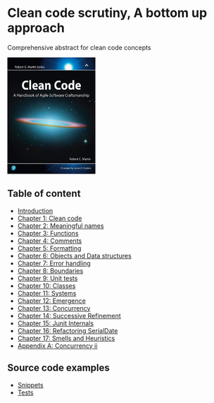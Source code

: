 # Clean code scrutiny, A bottom up approach
Comprehensive abstract for clean code concepts

<img src="img/book_cover.jpg" alt="code quality measurement" width="200" height="264">

## Table of content
- [Introduction](notes/00_Introduction.md)
- [Chapter 1: Clean code](notes/01_Chapter_1_Clean_code.md)
- [Chapter 2: Meaningful names](notes/02_Chapter_2_Meaningful_names.md)
- [Chapter 3: Functions](notes/03_Chapter_3_Functions.md)
- [Chapter 4: Comments](notes/04_Chapter_4_Comments.md)
- [Chapter 5: Formatting](notes/05_Chapter_5_Formatting.md)
- [Chapter 6: Objects and Data structures](notes/06_Chapter_6_Objects_and_Data_structures.md)
- [Chapter 7: Error handling](notes/07_Chapter_7_Error_Handling.md)
- [Chapter 8: Boundaries](notes/08_Chapter_8_Boundaries.md)
- [Chapter 9: Unit tests]()
- [Chapter 10: Classes]()
- [Chapter 11: Systems]()
- [Chapter 12: Emergence]()
- [Chapter 13: Concurrency]()
- [Chapter 14: Successive Refinement]()
- [Chapter 15: Junit Internals]()
- [Chapter 16: Refactoring SerialDate]()
- [Chapter 17: Smells and Heuristics]()
- [Appendix A: Concurrency ii]()

## Source code examples
- [Snippets](src/main/java/clean/code)
- [Tests](src/test/java)